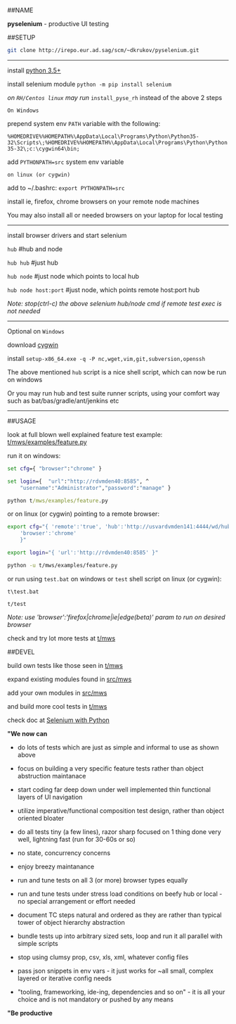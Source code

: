 ##NAME

**pyselenium** - productive UI testing

##SETUP

```sh 
git clone http://irepo.eur.ad.sag/scm/~dkrukov/pyselenium.git
```
---

install [python 3.5+](https://www.python.org/downloads)

install selenium module `python -m pip install selenium`

_on `RH/Centos linux` may run_ `install_pyse_rh` instead of the above 2 steps

`On Windows`

prepend system env `PATH` variable with the following:

`%HOMEDRIVE%%HOMEPATH%\AppData\Local\Programs\Python\Python35-32\Scripts\;%HOMEDRIVE%%HOMEPATH%\AppData\Local\Programs\Python\Python35-32\;c:\cygwin64\bin;`

add `PYTHONPATH=src` system env variable

`on linux (or cygwin)`

add to ~/.bashrc: `export PYTHONPATH=src`

install ie, firefox, chrome browsers on your remote node machines

You may also install all or needed browsers on your laptop for local testing

---

install browser drivers and start selenium

`hub`		#hub and node

`hub hub`	#just hub

`hub node`	#just node which points to local hub

`hub node host:port`	#just node, which points remote host:port hub

_Note: stop(ctrl-c) the above selenium hub/node cmd if remote test exec is not needed_

---

Optional on `Windows`

download [cygwin](http://cygwin.com/setup-x86_64.exe)

install `setup-x86_64.exe -q -P nc,wget,vim,git,subversion,openssh` 

The above mentioned `hub` script is a nice shell script, which can now be run on windows

Or you may run hub and test suite runner scripts, using your comfort way such as bat/bas/gradle/ant/jenkins etc

---

##USAGE

look at full blown well explained feature test example: [t/mws/examples/feature.py](../browse/t/mws/examples/feature.py)

run it on windows:

```bat
set cfg={ "browser":"chrome" }

set login={  "url":"http://rdvmden40:8585", ^
	"username":"Administrator","password":"manage" } 

python t/mws/examples/feature.py

```
or on linux (or cygwin) pointing to a remote browser:

```bash
export cfg="{ 'remote':'true', 'hub':'http://usvardvmden141:4444/wd/hub',
	'browser':'chrome'
    }"

export login="{ 'url':'http://rdvmden40:8585' }"

python -u t/mws/examples/feature.py

```

or run using `test.bat` on windows or `test` shell script on linux (or cygwin):

`t\test.bat`

`t/test`

_Note: use 'browser':'firefox|chrome|ie|edge(beta)' param to run on desired browser_

check and try lot more tests at [t/mws](../browse/t/mws)

##DEVEL

build own tests like those seen in [t/mws](../browse/t/mws)

expand existing modules found in [src/mws](../browse/src/mws)

add your own modules in [src/mws](../browse/src/mws)

and build more cool tests in [t/mws](../browse/t/mws)

check doc at [Selenium with Python](https://seleniumhq.github.io/selenium/docs/api/py/index.html)

**"We now can**


- do lots of tests which are just as simple and informal to use as shown above

- focus on building a very specific feature tests rather than object abstruction maintanace

- start coding far deep down under well implemented thin functional layers of UI navigation

- utilize imperative/functional composition test design, rather than object oriented bloater

- do all tests tiny (a few lines), razor sharp focused on 1 thing done very well, lightning fast (run for 30-60s or so)

- no state, concurrency concerns

- enjoy breezy maintanance

- run and tune tests on all 3 (or more) browser types equally

- run and tune tests under stress load conditions on beefy hub or local -no special arrangement or effort needed

- document TC steps natural and ordered as they are rather than typical tower of object hierarchy abstraction

- bundle tests up into arbitrary sized sets, loop and run it all parallel with simple scripts

- stop using clumsy prop, csv, xls, xml, whatever config files

- pass json snippets in env vars - it just works for ~all small, complex layered or iterative config needs

- "tooling, frameworking, ide-ing, dependencies and so on" - it is all your choice and is not mandatory or pushed by any means


**"Be productive**

